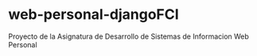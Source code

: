 # web-personal-djangoFCI
Proyecto de la Asignatura de Desarrollo de Sistemas de Informacion Web Personal
